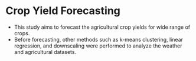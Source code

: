 # Crop Yield Forecasting
 - This study aims to forecast the agricultural crop yields for wide range of crops.
 - Before forecasting, other methods such as k-means clustering, linear regression, and downscaling were performed to analyze the weather and agricultural datasets.

